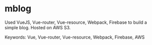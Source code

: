 # mblog
Used VueJS, Vue-router, Vue-resource, Webpack, Firebase to build a simple blog. Hosted on AWS S3.

Keywords: Vue, Vue-router, Vue-resource, Webpack, Firebase, AWS




